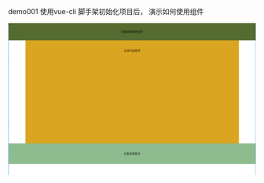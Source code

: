 demo001 使用vue-cli 脚手架初始化项目后，
演示如何使用组件

![image](https://github.com/jiekekeji/MVueWebpack/blob/master/demo002/preview/pre.png)

